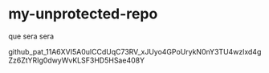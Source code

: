 # my-unprotected-repo
que sera sera 

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
